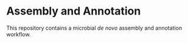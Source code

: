 Assembly and Annotation
=======================

This repository contains a microbial *de novo* assembly and annotation workflow.
